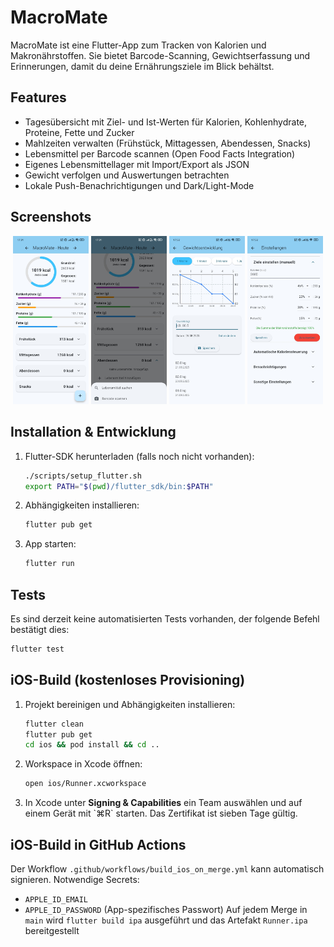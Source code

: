 # MacroMate



MacroMate ist eine Flutter-App zum Tracken von Kalorien und Makronährstoffen. Sie bietet Barcode-Scanning, Gewichtserfassung und Erinnerungen, damit du deine Ernährungsziele im Blick behältst.

## Features
- Tagesübersicht mit Ziel- und Ist-Werten für Kalorien, Kohlenhydrate, Proteine, Fette und Zucker
- Mahlzeiten verwalten (Frühstück, Mittagessen, Abendessen, Snacks)
- Lebensmittel per Barcode scannen (Open Food Facts Integration)
- Eigenes Lebensmittellager mit Import/Export als JSON
- Gewicht verfolgen und Auswertungen betrachten
- Lokale Push-Benachrichtigungen und Dark/Light-Mode

## Screenshots
<p align="center">
  <img src="docs/screenshots/dashboard.jpeg" alt="Dashboard" width="24%" />
  <img src="docs/screenshots/add_food.jpeg" alt="Lebensmittel hinzufügen" width="24%" />
  <img src="docs/screenshots/weight.jpeg" alt="Gewichtsverlauf" width="24%" />
  <img src="docs/screenshots/settings.jpeg" alt="Einstellungen" width="24%" />
</p>

## Installation & Entwicklung
1. Flutter-SDK herunterladen (falls noch nicht vorhanden):
   ```bash
   ./scripts/setup_flutter.sh
   export PATH="$(pwd)/flutter_sdk/bin:$PATH"
   ```
2. Abhängigkeiten installieren:
   ```bash
   flutter pub get
   ```
3. App starten:
   ```bash
   flutter run
   ```

## Tests
Es sind derzeit keine automatisierten Tests vorhanden, der folgende Befehl bestätigt dies:
```bash
flutter test
```

## iOS-Build (kostenloses Provisioning)
1. Projekt bereinigen und Abhängigkeiten installieren:
   ```bash
   flutter clean
   flutter pub get
   cd ios && pod install && cd ..
   ```
2. Workspace in Xcode öffnen:
   ```bash
   open ios/Runner.xcworkspace
   ```
3. In Xcode unter **Signing & Capabilities** ein Team auswählen und auf einem Gerät mit \`⌘R\` starten. Das Zertifikat ist sieben Tage gültig.

## iOS-Build in GitHub Actions
Der Workflow `.github/workflows/build_ios_on_merge.yml` kann automatisch signieren. Notwendige Secrets:
- `APPLE_ID_EMAIL`
- `APPLE_ID_PASSWORD` (App-spezifisches Passwort)
Auf jedem Merge in `main` wird `flutter build ipa` ausgeführt und das Artefakt `Runner.ipa` bereitgestellt
